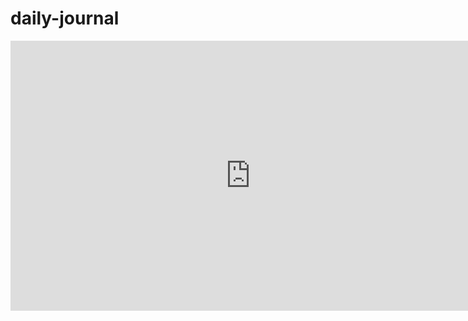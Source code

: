 # daily-journal

<iframe width="768" height="432" src="https://miro.com/app/live-embed/o9J_lS77oYE=/?moveToViewport=-2124,-1665,5753,3281" frameBorder="0" scrolling="no" allowFullScreen></iframe>